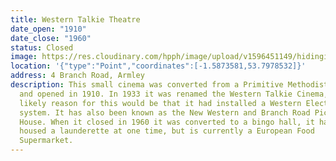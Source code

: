```yaml
---
title: Western Talkie Theatre
date_open: "1910"
date_close: "1960"
status: Closed
image: https://res.cloudinary.com/hpph/image/upload/v1596451149/hidinginplainsight/westerntalkie.svg
location: '{"type":"Point","coordinates":[-1.5873581,53.7978532]}'
address: 4 Branch Road, Armley
description: This small cinema was converted from a Primitive Methodist Chapel
  and opened in 1910. In 1933 it was renamed the Western Talkie Cinema, the most
  likely reason for this would be that it had installed a Western Electric sound
  system. It has also been known as the New Western and Branch Road Picture
  House. When it closed in 1960 it was converted to a bingo hall, it has also
  housed a launderette at one time, but is currently a European Food
  Supermarket.
---
```

